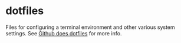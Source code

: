 # dotfiles

Files for configuring a terminal environment and other various system settings. See [Github does dotfiles](https://dotfiles.github.io) for more info.
